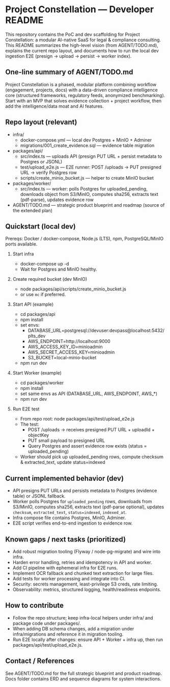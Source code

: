 ﻿# Project Constellation — Developer README

This repository contains the PoC and dev scaffolding for Project Constellation: a modular AI-native SaaS for legal & compliance consulting. This README summarizes the high-level vision (from AGENT/TODO.md), explains the current repo layout, and documents how to run the local dev ingestion E2E (presign → upload → persist → worker index).

## One-line summary of AGENT/TODO.md
Project Constellation is a phased, modular platform combining workflow (engagement, projects, docs) with a data-driven compliance intelligence core (structured frameworks, regulatory feeds, anonymized benchmarking). Start with an MVP that solves evidence collection + project workflow, then add the intelligence/data moat and AI features.

## Repo layout (relevant)
- infra/
  - docker-compose.yml — local dev Postgres + MinIO + Adminer
  - migrations/001_create_evidence.sql — evidence table migration
- packages/api/
  - src/index.ts — uploads API (presign PUT URL + persist metadata to Postgres or JSONL)
  - test/upload_e2e.js — E2E runner: POST /uploads → PUT presigned URL → verify Postgres row
  - scripts/create_minio_bucket.js — helper to create MinIO bucket
- packages/worker/
  - src/index.ts — worker: polls Postgres for uploaded_pending, downloads object from S3/MinIO, computes sha256, extracts text (pdf-parse), updates evidence row
- AGENT/TODO.md — strategic product blueprint and roadmap (source of the extended plan)

## Quickstart (local dev)
Prereqs: Docker / docker-compose, Node.js (LTS), npm, PostgreSQL/MinIO ports available.

1. Start infra
   - docker-compose up -d
   - Wait for Postgres and MinIO healthy.

2. Create required bucket (dev MinIO)
   - node packages/api/scripts/create_minio_bucket.js
   - or use `mc` if preferred.

3. Start API (example)
   - cd packages/api
   - npm install
   - set envs:
     - DATABASE_URL=postgresql://devuser:devpass@localhost:5432/plts_dev
     - AWS_ENDPOINT=http://localhost:9000
     - AWS_ACCESS_KEY_ID=minioadmin
     - AWS_SECRET_ACCESS_KEY=minioadmin
     - S3_BUCKET=local-minio-bucket
   - npm run dev

4. Start Worker (example)
   - cd packages/worker
   - npm install
   - set same envs as API (DATABASE_URL, AWS_ENDPOINT, AWS_*)
   - npm run dev

5. Run E2E test
   - From repo root: node packages/api/test/upload_e2e.js
   - The test:
     - POST /uploads → receives presigned PUT URL + uploadId + objectKey
     - PUT small payload to presigned URL
     - Query Postgres and assert evidence row exists (status = uploaded_pending)
   - Worker should pick up uploaded_pending rows, compute checksum & extracted_text, update status=indexed

## Current implemented behavior (dev)
- API presigns PUT URLs and persists metadata to Postgres (evidence table) or JSONL fallback.
- Worker polls Postgres for `uploaded_pending` rows, downloads from S3/MinIO, computes sha256, extracts text (pdf-parse optional), updates `checksum`, `extracted_text`, `status=indexed`, `indexed_at`.
- Infra compose file contains Postgres, MinIO, Adminer.
- E2E script verifies end-to-end ingestion to evidence row.

## Known gaps / next tasks (prioritized)
- Add robust migration tooling (Flyway / node-pg-migrate) and wire into infra.
- Harden error handling, retries and idempotency in API and worker.
- Add CI pipeline with ephemeral infra for E2E runs.
- Implement OCR fallback and chunked text extraction for large files.
- Add tests for worker processing and integrate into CI.
- Security: secrets management, least-privilege S3 creds, rate limiting.
- Observability: metrics, structured logging, health/readiness endpoints.

## How to contribute
- Follow the repo structure; keep infra-local helpers under infra/ and package code under packages/.
- When adding DB schema changes, add a migration under infra/migrations and reference it in migration tooling.
- Run E2E locally after changes: ensure API + Worker + infra up, then run packages/api/test/upload_e2e.js.

## Contact / References
See AGENT/TODO.md for the full strategic blueprint and product roadmap. Docs folder contains ERD and sequence diagrams for system interactions.
